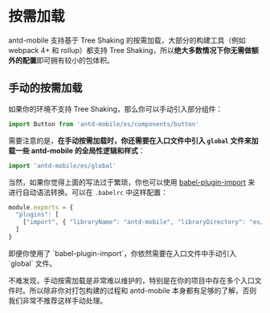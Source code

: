 # 按需加载

antd-mobile 支持基于 Tree Shaking 的按需加载，大部分的构建工具（例如 webpack 4+ 和 rollup）都支持 Tree Shaking，所以**绝大多数情况下你无需做额外的配置**即可拥有较小的包体积。

## 手动的按需加载

如果你的环境不支持 Tree Shaking，那么你可以手动引入部分组件：

```js
import Button from 'antd-mobile/es/components/button'
```

需要注意的是，**在手动按需加载时，你还需要在入口文件中引入 `global` 文件来加载一些 antd-mobile 的全局性逻辑和样式**：

```js
import 'antd-mobile/es/global'
```

当然，如果你觉得上面的写法过于繁琐，你也可以使用 [babel-plugin-import](https://github.com/ant-design/babel-plugin-import) 来进行自动语法转换。可以在 `.babelrc` 中这样配置：

```js
module.exports = {
  "plugins": [
    ["import", { "libraryName": "antd-mobile", "libraryDirectory": "es/components", "style": false}]
  ]
}
```

<Alert type="error">
  即便你使用了 `babel-plugin-import`，你依然需要在入口文件中手动引入 `global` 文件。
</Alert>

不难发现，手动按需加载是非常难以维护的，特别是在你的项目中存在多个入口文件时。所以除非你对打包构建的过程和 antd-mobile 本身都有足够的了解，否则我们非常不推荐这样手动处理。

